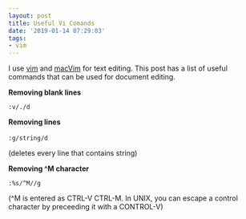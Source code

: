 ```yaml
---
layout: post
title: Useful Vi Comands
date: '2019-01-14 07:29:03'
tags:
- vim
---
```


I use [vim](https://www.vim.org/) and [macVim](https://macvim-dev.github.io/macvim/) for text editing. This post has a list of useful commands that can be used for document editing.

**Removing blank lines**

`:v/./d`

**Removing lines**

`:g/string/d` &nbsp;

(deletes every line that contains string)

**Removing ^M character**

`:%s/^M//g`

(^M is entered as CTRL-V CTRL-M. In UNIX, you can escape a control character by preceeding it with a CONTROL-V)

